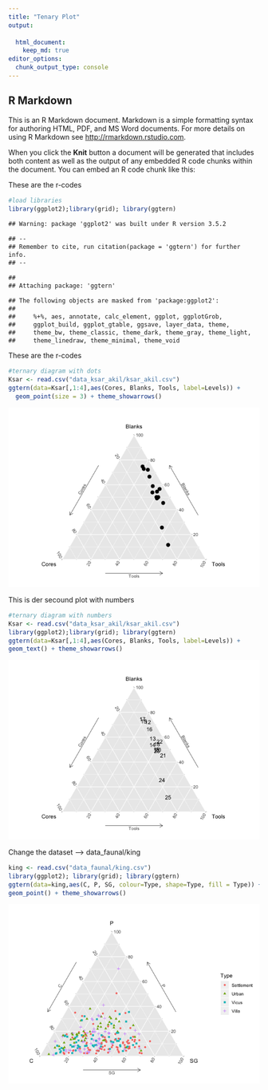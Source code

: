 ```yaml
---
title: "Tenary Plot"
output:
  
  html_document:
    keep_md: true
editor_options: 
  chunk_output_type: console
---
```




## R Markdown

This is an R Markdown document. Markdown is a simple formatting syntax for authoring HTML, PDF, and MS Word documents. For more details on using R Markdown see <http://rmarkdown.rstudio.com>.

When you click the **Knit** button a document will be generated that includes both content as well as the output of any embedded R code chunks within the document. You can embed an R code chunk like this:

These are the r-codes

```r
#load libraries
library(ggplot2);library(grid); library(ggtern)
```

```
## Warning: package 'ggplot2' was built under R version 3.5.2
```

```
## --
## Remember to cite, run citation(package = 'ggtern') for further info.
## --
```

```
## 
## Attaching package: 'ggtern'
```

```
## The following objects are masked from 'package:ggplot2':
## 
##     %+%, aes, annotate, calc_element, ggplot, ggplotGrob,
##     ggplot_build, ggplot_gtable, ggsave, layer_data, theme,
##     theme_bw, theme_classic, theme_dark, theme_gray, theme_light,
##     theme_linedraw, theme_minimal, theme_void
```


These are the r-codes

```r
#ternary diagram with dots
Ksar <- read.csv("data_ksar_akil/ksar_akil.csv")
ggtern(data=Ksar[,1:4],aes(Cores, Blanks, Tools, label=Levels)) +
  geom_point(size = 3) + theme_showarrows()
```

![](ternary_plot_files/figure-html/unnamed-chunk-2-1.png)<!-- -->

This is der secound plot with numbers

```r
#ternary diagram with numbers
Ksar <- read.csv("data_ksar_akil/ksar_akil.csv")
library(ggplot2);library(grid); library(ggtern)
ggtern(data=Ksar[,1:4],aes(Cores, Blanks, Tools, label=Levels)) +
geom_text() + theme_showarrows()
```

![](ternary_plot_files/figure-html/unnamed-chunk-3-1.png)<!-- -->

Change the dataset --> data_faunal/king


```r
king <- read.csv("data_faunal/king.csv")
library(ggplot2); library(grid); library(ggtern)
ggtern(data=king,aes(C, P, SG, colour=Type, shape=Type, fill = Type)) +
geom_point() + theme_showarrows()
```

![](ternary_plot_files/figure-html/unnamed-chunk-4-1.png)<!-- -->


